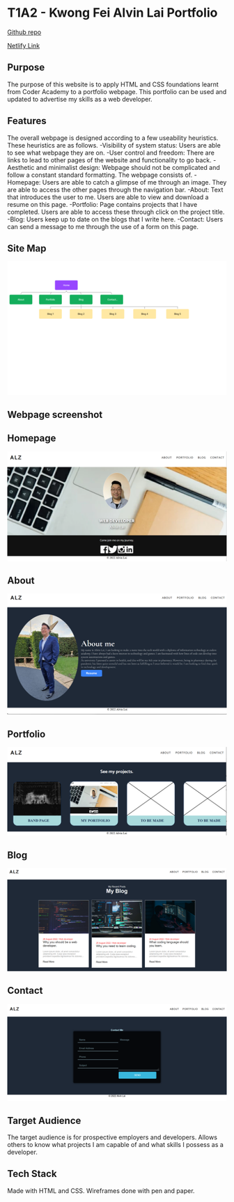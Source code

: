 # T1A2 - Kwong Fei Alvin Lai Portfolio

[Github repo](https://github.com/BigAlzzz/KwongFeiAlvinLai_T1A2)

[Netlify Link](https://630b32b5f80c1f265314014b--friendly-cat-f0db65.netlify.app/index.html)

## Purpose

The purpose of this website is to apply HTML and CSS foundations learnt from Coder Academy to a portfolio webpage. This portfolio can be used and updated to advertise my skills as a web developer.

## Features

The overall webpage is designed according to a few useability heuristics. These heuristics are as follows.
-Visibility of system status: Users are able to see what webpage they are on.
-User control and freedom: There are links to lead to other pages of the website and functionality to go back.
-Aesthetic and minimalist design: Webpage should not be complicated and follow a constant standard formatting.
The webpage consists of.
-Homepage: Users are able to catch a glimpse of me through an image. They are able to access the other pages through the navigation bar.
-About: Text that introduces the user to me. Users are able to view and download a resume on this page.
-Portfolio: Page contains projects that I have completed. Users are able to access these through click on the project title.
-Blog: Users keep up to date on the blogs that I write here. 
-Contact: Users can send a message to me through the use of a form on this page.

## Site Map

![Site Map](/docs/sitemap.png)

## Webpage screenshot

## Homepage
![Homepage](/docs/homepage.png)

## About
![About](/docs/about.png)

## Portfolio
![Portfolio](/docs/portfolio.png)

## Blog
![Blog](docs/blog.png)

## Contact
![Contact](/docs/contact.png)

## Target Audience

The target audience is for prospective employers and developers. Allows others to know what projects I am capable of and what skills I possess as a developer.

## Tech Stack

Made with HTML and CSS. Wireframes done with pen and paper.
